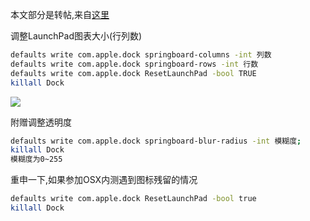 本文部分是转帖,来自[这里](http://sspai.com/33299)


调整LaunchPad图表大小(行列数) 

```sh
defaults write com.apple.dock springboard-columns -int 列数
defaults write com.apple.dock springboard-rows -int 行数
defaults write com.apple.dock ResetLaunchPad -bool TRUE
killall Dock
``` 

![](http://7xqjx7.com1.z0.glb.clouddn.com/image/Screen%20Shot%202016-03-28%20at%2019.47.02.png?imageView2/2/h/600)

附赠调整透明度 

```sh
defaults write com.apple.dock springboard-blur-radius -int 模糊度;
killall Dock
模糊度为0~255
```

重申一下,如果参加OSX内测遇到图标残留的情况 

```sh
defaults write com.apple.dock ResetLaunchPad -bool true
killall Dock
```

